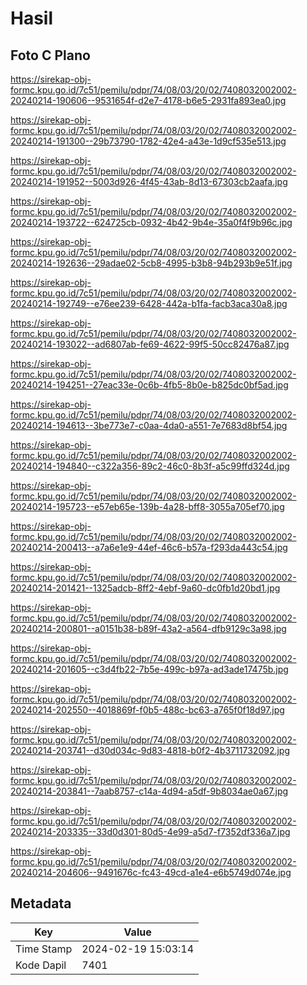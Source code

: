 # Hasil

## Foto C Plano

https://sirekap-obj-formc.kpu.go.id/7c51/pemilu/pdpr/74/08/03/20/02/7408032002002-20240214-190606--9531654f-d2e7-4178-b6e5-2931fa893ea0.jpg

https://sirekap-obj-formc.kpu.go.id/7c51/pemilu/pdpr/74/08/03/20/02/7408032002002-20240214-191300--29b73790-1782-42e4-a43e-1d9cf535e513.jpg

https://sirekap-obj-formc.kpu.go.id/7c51/pemilu/pdpr/74/08/03/20/02/7408032002002-20240214-191952--5003d926-4f45-43ab-8d13-67303cb2aafa.jpg

https://sirekap-obj-formc.kpu.go.id/7c51/pemilu/pdpr/74/08/03/20/02/7408032002002-20240214-193722--624725cb-0932-4b42-9b4e-35a0f4f9b96c.jpg

https://sirekap-obj-formc.kpu.go.id/7c51/pemilu/pdpr/74/08/03/20/02/7408032002002-20240214-192636--29adae02-5cb8-4995-b3b8-94b293b9e51f.jpg

https://sirekap-obj-formc.kpu.go.id/7c51/pemilu/pdpr/74/08/03/20/02/7408032002002-20240214-192749--e76ee239-6428-442a-b1fa-facb3aca30a8.jpg

https://sirekap-obj-formc.kpu.go.id/7c51/pemilu/pdpr/74/08/03/20/02/7408032002002-20240214-193022--ad6807ab-fe69-4622-99f5-50cc82476a87.jpg

https://sirekap-obj-formc.kpu.go.id/7c51/pemilu/pdpr/74/08/03/20/02/7408032002002-20240214-194251--27eac33e-0c6b-4fb5-8b0e-b825dc0bf5ad.jpg

https://sirekap-obj-formc.kpu.go.id/7c51/pemilu/pdpr/74/08/03/20/02/7408032002002-20240214-194613--3be773e7-c0aa-4da0-a551-7e7683d8bf54.jpg

https://sirekap-obj-formc.kpu.go.id/7c51/pemilu/pdpr/74/08/03/20/02/7408032002002-20240214-194840--c322a356-89c2-46c0-8b3f-a5c99ffd324d.jpg

https://sirekap-obj-formc.kpu.go.id/7c51/pemilu/pdpr/74/08/03/20/02/7408032002002-20240214-195723--e57eb65e-139b-4a28-bff8-3055a705ef70.jpg

https://sirekap-obj-formc.kpu.go.id/7c51/pemilu/pdpr/74/08/03/20/02/7408032002002-20240214-200413--a7a6e1e9-44ef-46c6-b57a-f293da443c54.jpg

https://sirekap-obj-formc.kpu.go.id/7c51/pemilu/pdpr/74/08/03/20/02/7408032002002-20240214-201421--1325adcb-8ff2-4ebf-9a60-dc0fb1d20bd1.jpg

https://sirekap-obj-formc.kpu.go.id/7c51/pemilu/pdpr/74/08/03/20/02/7408032002002-20240214-200801--a0151b38-b89f-43a2-a564-dfb9129c3a98.jpg

https://sirekap-obj-formc.kpu.go.id/7c51/pemilu/pdpr/74/08/03/20/02/7408032002002-20240214-201605--c3d4fb22-7b5e-499c-b97a-ad3ade17475b.jpg

https://sirekap-obj-formc.kpu.go.id/7c51/pemilu/pdpr/74/08/03/20/02/7408032002002-20240214-202550--4018869f-f0b5-488c-bc63-a765f0f18d97.jpg

https://sirekap-obj-formc.kpu.go.id/7c51/pemilu/pdpr/74/08/03/20/02/7408032002002-20240214-203741--d30d034c-9d83-4818-b0f2-4b3711732092.jpg

https://sirekap-obj-formc.kpu.go.id/7c51/pemilu/pdpr/74/08/03/20/02/7408032002002-20240214-203841--7aab8757-c14a-4d94-a5df-9b8034ae0a67.jpg

https://sirekap-obj-formc.kpu.go.id/7c51/pemilu/pdpr/74/08/03/20/02/7408032002002-20240214-203335--33d0d301-80d5-4e99-a5d7-f7352df336a7.jpg

https://sirekap-obj-formc.kpu.go.id/7c51/pemilu/pdpr/74/08/03/20/02/7408032002002-20240214-204606--9491676c-fc43-49cd-a1e4-e6b5749d074e.jpg


## Metadata

| Key        | Value               |
| ---------- | ------------------- |
| Time Stamp | 2024-02-19 15:03:14 |
| Kode Dapil | 7401                |



